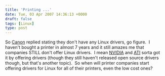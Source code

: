 ```yaml
---
title: 'Printing ...'
date: Tue, 03 Apr 2007 14:36:13 +0000
draft: false
tags: [Linux]
type: post
---
```


So [Canon](http://www.canonusa.com) replied stating they don't have any Linux drivers, go figure.  I haven't bought a printer in almost 7 years and it still amazes me that companies STILL don't offer Linux drivers.  I mean [NVIDIA](http://www.nvidia.com/object/unix.html) and [ATI](http://ati.amd.com/support/driver.html) sorta got it by offering drivers (though they still haven't released open source drivers though, but that's another topic).  So when will printer companies start offering drivers for Linux for all of their printers, even the low cost ones?